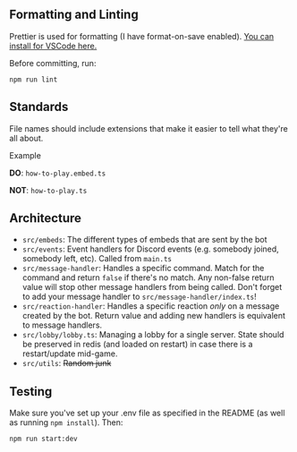 ## Formatting and Linting

Prettier is used for formatting (I have format-on-save enabled). [You can install for VSCode here.](https://marketplace.visualstudio.com/items?itemName=esbenp.prettier-vscode)

Before committing, run:

```
npm run lint
```

## Standards

File names should include extensions that make it easier to tell what they're all about.

Example

**DO**: `how-to-play.embed.ts`

**NOT**: `how-to-play.ts`

## Architecture

- `src/embeds`: The different types of embeds that are sent by the bot
- `src/events`: Event handlers for Discord events (e.g. somebody joined, somebody left, etc). Called from `main.ts`
- `src/message-handler`: Handles a specific command. Match for the command and return `false` if there's no match. Any non-false return value will stop other message handlers from being called. Don't forget to add your message handler to `src/message-handler/index.ts`!
- `src/reaction-handler`: Handles a specific reaction _only_ on a message created by the bot. Return value and adding new handlers is equivalent to message handlers.
- `src/lobby/lobby.ts`: Managing a lobby for a single server. State should be preserved in redis (and loaded on restart) in case there is a restart/update mid-game.
- `src/utils`: ~~Random junk~~

## Testing

Make sure you've set up your .env file as specified in the README (as well as running `npm install`). Then:

```
npm run start:dev
```
